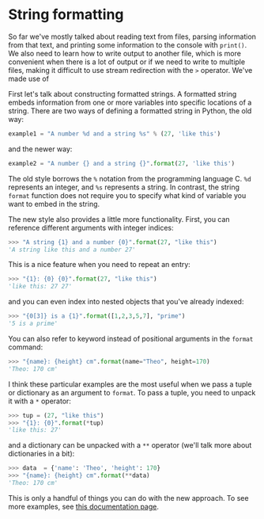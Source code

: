 # String formatting

So far we've mostly talked about reading text from files, parsing information from that text, and printing some information to the console with `print()`.  We also need to learn how to write output to another file, which is more convenient when there is a lot of output or if we need to write to multiple files, making it difficult to use stream redirection with the `>` operator.  We've made use of 

First let's talk about constructing formatted strings.  A formatted string embeds information from one or more variables into specific locations of a string.  There are two ways of defining a formatted string in Python, the old way:
```python
example1 = "A number %d and a string %s" % (27, 'like this')
```
and the newer way:
```python
example2 = "A number {} and a string {}".format(27, 'like this')
```

The old style borrows the `%` notation from the programming language C.  `%d` represents an integer, and `%s` represents a string.  In contrast, the string `format` function does not require you to specify what kind of variable you want to embed in the string.

The new style also provides a little more functionality.  First, you can reference different arguments with integer indices:
```python
>>> "A string {1} and a number {0}".format(27, "like this")
'A string like this and a number 27'
```
This is a nice feature when you need to repeat an entry:
```python
>>> "{1}: {0} {0}".format(27, "like this")
'like this: 27 27'
```
and you can even index into nested objects that you've already indexed:
```python
>>> "{0[3]} is a {1}".format([1,2,3,5,7], "prime")
'5 is a prime'
```
You can also refer to keyword instead of positional arguments in the `format` command:
```python
>>> "{name}: {height} cm".format(name="Theo", height=170)
'Theo: 170 cm'
```
I think these particular examples are the most useful when we pass a tuple or dictionary as an argument to `format`.  To pass a tuple, you need to unpack it with a `*` operator:
```python
>>> tup = (27, "like this")
>>> "{1}: {0}".format(*tup)
'like this: 27'
```
and a dictionary can be unpacked with a `**` operator (we'll talk more about dictionaries in a bit):
```python
>>> data  = {'name': 'Theo', 'height': 170}
>>> "{name}: {height} cm".format(**data)
'Theo: 170 cm'
```

This is only a handful of things you can do with the new approach.  To see more examples, see [this documentation page](https://docs.python.org/3.5/library/string.html#format-examples).
